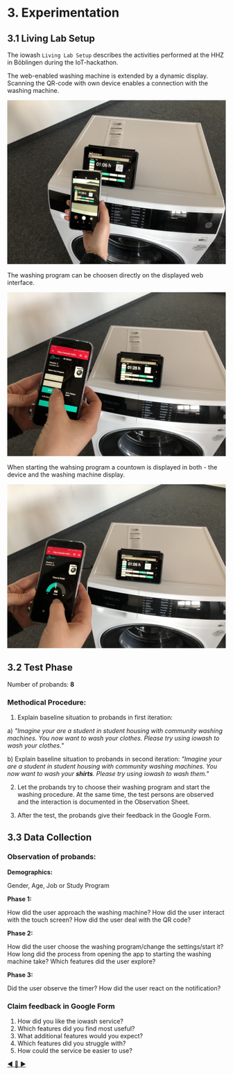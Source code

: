 # 3. Experimentation
## 3.1 Living Lab Setup

The iowash `Living Lab Setup` describes the activities performed at the HHZ in Böblingen during the IoT-hackathon.

The web-enabled washing machine is extended by a dynamic display. Scanning the QR-code with own device enables a connection with the washing machine.

<img src="../resources/living_lab_2.JPG" width="600px" alt="Living Lab 1"/>

The washing program can be choosen directly on the displayed web interface.

<img src="../resources/living_lab_4.JPG" width="600px" alt="Living Lab 2"/>

When starting the wahsing program a countown is displayed in both - the device and the washing machine display.

<img src="../resources/living_lab_3.JPG" width="600px" alt="Living Lab 3"/>

## 3.2 Test Phase
Number of probands: **8**



### Methodical Procedure:
1) Explain baseline situation to probands in first iteration:

a) *"Imagine your are a student in student housing with community washing machines. You now want to wash your clothes. Please try using iowash to wash your clothes."*

b) Explain baseline situation to probands in second iteration:
*"Imagine your are a student in student housing with community washing machines. You now want to wash your **shirts**. Please try using iowash to wash them."*

2) Let the probands try to choose their washing program and start the washing procedure. At the same time, the test persons are observed and the interaction is documented in the Observation Sheet. 

3) After the test, the probands give their feedback in the Google Form.  

## 3.3 Data Collection

### Observation of probands:

**Demographics:**

Gender, Age, Job or Study Program

**Phase 1:**

How did the user approach the washing machine?
How did the user interact with the touch screen?
How did the user deal with the QR code?

**Phase 2:**

How did the user choose the washing program/change the settings/start it?
How long did the process from opening the app to starting the washing machine take?
Which features did the user explore?

**Phase 3:**

Did the user observe the timer?
How did the user react on the notification?

### Claim feedback in Google Form

1) How did you like the iowash service?
2) Which features did you find most useful?
3) What additional features would you expect?
4) Which features did you struggle with?
5) How could the service be easier to use?


[:arrow_backward: ](../02_Exploration/2.2_Mock-Up.md)[:arrow_up_small: ](../README.md)[:arrow_forward: ](../04_Evaluation/4_Evaluation.md)

